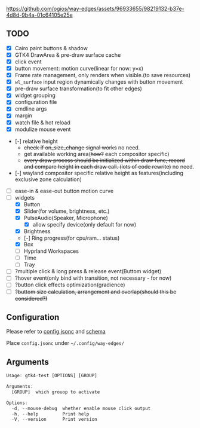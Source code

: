 https://github.com/ogios/way-edges/assets/96933655/98219132-b37e-4d8d-9b4a-01c64105e25e

## TODO

- [x] Cairo paint buttons & shadow
- [x] GTK4 DrawArea & pre-draw surface cache
- [x] click event
- [x] button movement: motion curve(linear for now: y=x)
- [x] Frame rate management, only renders when visible.(to save resources)
- [x] `wl_surface` input region dynamically changes with button movement
- [x] pre-draw surface transformation(to fit other edges)
- [x] widget grouping
- [x] configuration file
- [x] cmdline args
- [x] margin
- [x] watch file & hot reload
- [x] modulize mouse event
- [-] relative height
  - ~~check if on_size_change signal works~~ no need.
  - get available working area(~~how?~~ each compositor specific)
  - ~~every draw process should be initialized within draw func, record and compare height in each draw call. (lots of code rewrite)~~ no need.
- [-] wayland compositor specific relative height as features(including exclusive zone calculation)
- [ ] ease-in & ease-out button motion curve
- [ ] widgets
  - [x] Button
  - [x] Slider(for volume, brightness, etc.)
  - [x] PulseAudio(Speaker, Microphone)
    - [x] allow specify device(only default for now)
  - [x] Brightness
  - [-] Ring progress(for cpu/ram... status)
  - [x] Box
  - [ ] Hyprland Workspaces
  - [ ] Time
  - [ ] Tray
- [ ] ?multiple click & long press & release event(Buttom widget)
- [ ] ?hover event(only bind with transition, not necessary - for now)
- [ ] ?button click effects optimization(gradience)
- [ ] ~~?buttom size calculation, arrangement and overlap(should this be considered?)~~

## Configuration

Please refer to [config.jsonc](./config/config.jsonc) and [schema](./config/config.schema.json)

Place `config.jsonc` under `~/.config/way-edges/`

## Arguments

```rust
Usage: gtk4-test [OPTIONS] [GROUP]

Arguments:
  [GROUP]  which grouop to activate

Options:
  -d, --mouse-debug  whether enable mouse click output
  -h, --help         Print help
  -V, --version      Print version
```
